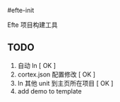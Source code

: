 #efte-initEfte 项目构建工具## TODO1. 自动 ln [ OK ]2. cortex.json 配置修改 [ OK ]3. ln 其他 unit 到主页所在项目 [ OK ]4. add demo to template